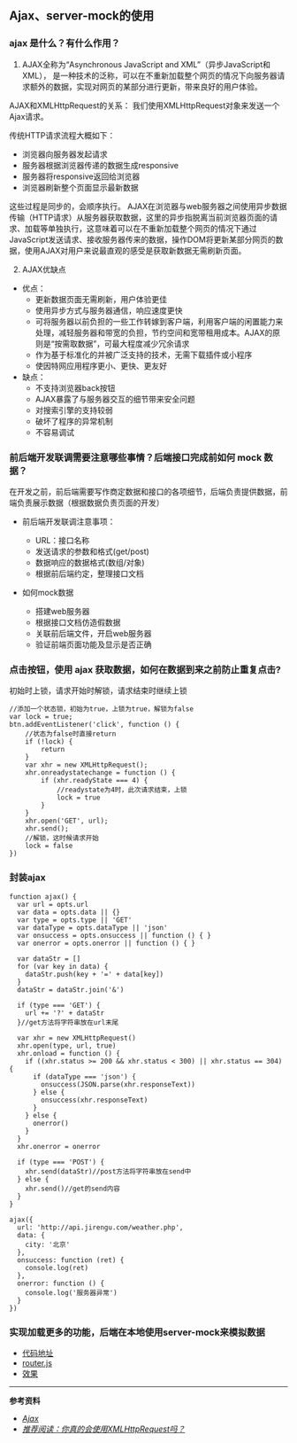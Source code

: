 ## Ajax、server-mock的使用

### ajax 是什么？有什么作用？
1. AJAX全称为“Asynchronous JavaScript and XML”（异步JavaScript和XML），
是一种技术的泛称，可以在不重新加载整个网页的情况下向服务器请求额外的数据，实现对网页的某部分进行更新，带来良好的用户体验。

AJAX和XMLHttpRequest的关系：
我们使用XMLHttpRequest对象来发送一个Ajax请求。

传统HTTP请求流程大概如下：
- 浏览器向服务器发起请求
- 服务器根据浏览器传递的数据生成responsive
- 服务器将responsive返回给浏览器
- 浏览器刷新整个页面显示最新数据

这些过程是同步的，会顺序执行。
AJAX在浏览器与web服务器之间使用异步数据传输（HTTP请求）从服务器获取数据，这里的异步指脱离当前浏览器页面的请求、加载等单独执行，这意味着可以在不重新加载整个网页的情况下通过JavaScript发送请求、接收服务器传来的数据，操作DOM将更新某部分网页的数据，使用AJAX对用户来说最直观的感受是获取新数据无需刷新页面。

2. AJAX优缺点
- 优点：
    - 更新数据页面无需刷新，用户体验更佳
    - 使用异步方式与服务器通信，响应速度更快
    - 可将服务器以前负担的一些工作转嫁到客户端，利用客户端的闲置能力来处理，减轻服务器和带宽的负担，节约空间和宽带租用成本。AJAX的原则是“按需取数据”，可最大程度减少冗余请求
    - 作为基于标准化的并被广泛支持的技术，无需下载插件或小程序
    - 使因特网应用程序更小、更快、更友好
- 缺点：
    - 不支持浏览器back按钮
    - AJAX暴露了与服务器交互的细节带来安全问题
    - 对搜索引擎的支持较弱
    - 破坏了程序的异常机制
    - 不容易调试

### 前后端开发联调需要注意哪些事情？后端接口完成前如何 mock 数据？
在开发之前，前后端需要写作商定数据和接口的各项细节，后端负责提供数据，前端负责展示数据（根据数据负责页面的开发）
- 前后端开发联调注意事项：
    - URL：接口名称
    - 发送请求的参数和格式(get/post)
    - 数据响应的数据格式(数组/对象)
    - 根据前后端约定，整理接口文档

- 如何mock数据
    - 搭建web服务器
    - 根据接口文档仿造假数据 
    - 关联前后端文件，开启web服务器
    - 验证前端页面功能及显示是否正确

### 点击按钮，使用 ajax 获取数据，如何在数据到来之前防止重复点击?
初始时上锁，请求开始时解锁，请求结束时继续上锁
```
//添加一个状态锁，初始为true，上锁为true，解锁为false
var lock = true;
btn.addEventListener('click', function () {
    //状态为false时直接return
    if (!lock) {
        return
    }
    var xhr = new XMLHttpRequest();
    xhr.onreadystatechange = function () {
        if (xhr.readyState === 4) {
            //readystate为4时，此次请求结束，上锁
            lock = true
        }
    }
    xhr.open('GET', url);
    xhr.send();
    //解锁，这时候请求开始
    lock = false
})   
```

### 封装ajax
```
function ajax() {
  var url = opts.url
  var data = opts.data || {}
  var type = opts.type || 'GET'
  var dataType = opts.dataType || 'json'
  var onsuccess = opts.onsuccess || function () { }
  var onerror = opts.onerror || function () { }

  var dataStr = []
  for (var key in data) {
    dataStr.push(key + '=' + data[key])
  }
  dataStr = dataStr.join('&')

  if (type === 'GET') {
    url += '?' + dataStr
  }//get方法将字符串放在url末尾

  var xhr = new XMLHttpRequest()
  xhr.open(type, url, true)
  xhr.onload = function () {
    if ((xhr.status >= 200 && xhr.status < 300) || xhr.status == 304) {
      if (dataType === 'json') {
        onsuccess(JSON.parse(xhr.responseText))
      } else {
        onsuccess(xhr.responseText)
      }
    } else {
      onerror()
    }
  }
  xhr.onerror = onerror

  if (type === 'POST') {
    xhr.send(dataStr)//post方法将字符串放在send中
  } else {
    xhr.send()//get的send内容
  }
}

ajax({
  url: 'http://api.jirengu.com/weather.php',
  data: {
    city: '北京'
  },
  onsuccess: function (ret) {
    console.log(ret)
  },
  onerror: function () {
    console.log('服务器异常')
  }
})
```
### 实现加载更多的功能，后端在本地使用server-mock来模拟数据
- [代码地址](https://github.com/dolbydot/task/blob/master/advance-task12/ajax/ajax.html)
- [router.js](https://github.com/dolbydot/task/blob/master/advance-task12/ajax/router.js)
- [效果](https://dolbydot.github.io/task/advance-task12/ajax/ajax.html)

-----
**参考资料**
- [*Ajax*](http://book.jirengu.com/fe/%E5%89%8D%E7%AB%AF%E5%9F%BA%E7%A1%80/Javascript/ajax.html)
- [*推荐阅读：你真的会使用XMLHttpRequest吗？*](https://segmentfault.com/a/1190000004322487)